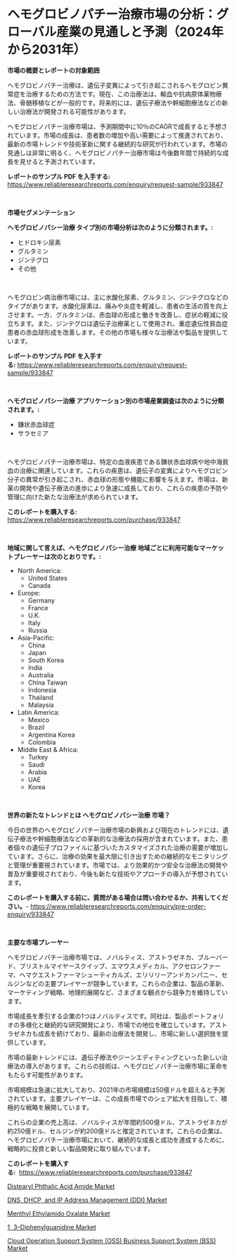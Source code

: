 <p><h1>ヘモグロビノパチー治療市場の分析：グローバル産業の見通しと予測（2024年から2031年）</h1></p><p><strong>市場の概要とレポートの対象範囲</strong></p>
<p><p>ヘモグロビノパチー治療は、遺伝子変異によって引き起こされるヘモグロビン異常症を治療するための方法です。現在、この治療法は、輸血や抗病原体薬物療法、骨髄移植などが一般的です。将来的には、遺伝子療法や幹細胞療法などの新しい治療法が開発される可能性があります。</p><p>ヘモグロビノパチー治療市場は、予測期間中に10％のCAGRで成長すると予想されています。市場の成長は、患者数の増加や高い需要によって推進されており、最新の市場トレンドや技術革新に関する継続的な研究が行われています。市場の見通しは非常に明るく、ヘモグロビノパチー治療市場は今後数年間で持続的な成長を見せると予測されています。</p></p>
<p><strong>レポートのサンプル PDF を入手する:</strong> <a href="https://www.reliableresearchreports.com/enquiry/request-sample/933847">https://www.reliableresearchreports.com/enquiry/request-sample/933847</a></p>
<p>&nbsp;</p>
<p><strong>市場セグメンテーション</strong></p>
<p><strong>ヘモグロビノパシー治療 タイプ別の市場分析は次のように分類されます。:</strong></p>
<p><ul><li>ヒドロキシ尿素</li><li>グルタミン</li><li>ジンテグロ</li><li>その他</li></ul></p>
<p>&nbsp;</p>
<p><p>ヘモグロビン病治療市場には、主に水酸化尿素、グルタミン、ジンテグロなどのタイプがあります。水酸化尿素は、痛みや炎症を軽減し、患者の生活の質を向上させます。一方、グルタミンは、赤血球の形成と働きを改善し、症状の軽減に役立ちます。また、ジンテグロは遺伝子治療薬として使用され、重症遺伝性貧血症患者の赤血球形成を改善します。その他の市場も様々な治療法や製品を提供しています。</p></p>
<p><strong>レポートのサンプル PDF を入手する:</strong>&nbsp;<a href="https://www.reliableresearchreports.com/enquiry/request-sample/933847">https://www.reliableresearchreports.com/enquiry/request-sample/933847</a></p>
<p>&nbsp;</p>
<p><strong> ヘモグロビノパシー治療 アプリケーション別の市場産業調査は次のように分類されます。:</strong></p>
<p><ul><li>鎌状赤血球症</li><li>サラセミア</li></ul></p>
<p>&nbsp;</p>
<p><p>ヘモグロビノパチー治療市場は、特定の血液疾患である鎌状赤血球病や地中海貧血の治療に関連しています。これらの疾患は、遺伝子の変異によりヘモグロビン分子の異常が引き起こされ、赤血球の形態や機能に影響を与えます。市場は、新薬の開発や遺伝子療法の進歩により急速に成長しており、これらの疾患の予防や管理に向けた新たな治療法が求められています。</p></p>
<p><strong>このレポートを購入する:</strong>&nbsp; <a href="https://www.reliableresearchreports.com/purchase/933847">https://www.reliableresearchreports.com/purchase/933847</a></p>
<p>&nbsp;</p>
<p><strong>地域に関して言えば、ヘモグロビノパシー治療 地域ごとに利用可能なマーケットプレーヤーは次のとおりです。:</strong></p>
<p><ul>
    <li>
        North America:
        <ul>
            <li>United States</li>
            <li>Canada</li>
        </ul>
    </li>
    <li>
        Europe:
        <ul>
            <li>Germany</li>
            <li>France</li>
            <li>U.K.</li>
            <li>Italy</li>
            <li>Russia</li>
        </ul>
    </li>
    <li>
        Asia-Pacific:
        <ul>
            <li>China</li>
            <li>Japan</li>
            <li>South Korea</li>
            <li>India</li>
            <li>Australia</li>
            <li>China Taiwan</li>
            <li>Indonesia</li>
            <li>Thailand</li>
            <li>Malaysia</li>
        </ul>
    </li>
    <li>
        Latin America:
        <ul>
            <li>Mexico</li>
            <li>Brazil</li>
            <li>Argentina Korea</li>
            <li>Colombia</li>
        </ul>
    </li>
    <li>
        Middle East & Africa:
        <ul>
            <li>Turkey</li>
            <li>Saudi</li>
            <li>Arabia</li>
            <li>UAE</li>
            <li>Korea</li>
        </ul>
    </li>
    </ul></p>
<p>&nbsp;</p>
<p><strong>世界の新たなトレンドとは ヘモグロビノパシー治療 市場？</strong></p>
<p><p>今日の世界のヘモグロビノパチー治療市場の新興および現在のトレンドには、遺伝子療法や幹細胞療法などの革新的な治療法の採用が含まれています。また、患者個々の遺伝子プロファイルに基づいたカスタマイズされた治療の需要が増加しています。さらに、治療の効果を最大限に引き出すための継続的なモニタリングと管理が重要視されています。市場では、より効果的かつ安全な治療法の開発や普及が重要視されており、今後も新たな技術やアプローチの導入が予想されています。</p></p>
<p><strong>このレポートを購入する前に、質問がある場合は問い合わせるか、共有してください。</strong>- <a href="https://www.reliableresearchreports.com/enquiry/pre-order-enquiry/933847">https://www.reliableresearchreports.com/enquiry/pre-order-enquiry/933847</a></p>
<p>&nbsp;</p>
<p><strong>主要な市場プレーヤー</strong></p>
<p><p>ヘモグロビノパチー治療市場では、ノバルティス、アストラゼネカ、ブルーバード、ブリストルマイヤースクイッブ、エマウスメディカル、アクセロンファーマ、ヘマクエストファーマシューティカルズ、エリリリーアンドカンパニー、セルジンなどの主要プレイヤーが競争しています。これらの企業は、製品の革新、マーケティング戦略、地理的展開など、さまざまな観点から競争力を維持しています。</p><p>市場成長を牽引する企業の1つはノバルティスです。同社は、製品ポートフォリオの多様化と継続的な研究開発により、市場での地位を確立しています。アストラゼネカも成長を続けており、最新の治療法を開発し、市場に新しい選択肢を提供しています。</p><p>市場の最新トレンドには、遺伝子療法やジーンエディティングといった新しい治療法の導入があります。これらの技術は、ヘモグロビノパチー治療市場に革命をもたらす可能性があります。</p><p>市場規模は急速に拡大しており、2021年の市場規模は50億ドルを超えると予測されています。主要プレイヤーは、この成長市場でのシェア拡大を目指して、積極的な戦略を展開しています。</p><p>これらの企業の売上高は、ノバルティスが年間約500億ドル、アストラゼネカが約250億ドル、セルジンが約200億ドルと推定されています。これらの企業は、ヘモグロビノパチー治療市場において、継続的な成長と成功を達成するために、戦略的に投資と新しい製品開発に取り組んでいます。</p></p>
<p><strong>このレポートを購入する:</strong>&nbsp;&nbsp;<a href="https://www.reliableresearchreports.com/purchase/933847">https://www.reliableresearchreports.com/purchase/933847</a></p>
<p><p><a href="https://view.publitas.com/reportprime-1/distearyl-phthalic-acid-amide-market-size-focuses-on-market-dynamics-in-depth-analysis-and-future-projections-of-its-market-forecasted-for-period-from-2024-to-2031/">Distearyl Phthalic Acid Amide Market</a></p><p><a href="https://github.com/markusgodoy/Market-Research-Report-List-2/blob/main/dns-dhcp-and-ip-address-management-ddi-market.md">DNS, DHCP, and IP Address Management (DDI) Market</a></p><p><a href="https://view.publitas.com/reportprime-1/menthyl-ethylamido-oxalate-market-size-focuses-on-market-dynamics-in-depth-analysis-and-future-projections-of-its-market-forecasted-for-period-from-2024-to-2031/">Menthyl Ethylamido Oxalate Market</a></p><p><a href="https://fuschia-pecorino-a6d.notion.site/1-3-Diphenylguanidine-Market-Size-Growth-Outlook-from-2024-to-2031-projecting-at-Market-s-Trends--7d00895373fb4023a6490c110c17c84f">1, 3–Diphenylguanidine Market</a></p><p><a href="https://github.com/luckyshygirl/Market-Research-Report-List-3/blob/main/cloud-operation-support-system-oss-business-support-system-bss-market.md">Cloud Operation Support System (OSS) Business Support System (BSS) Market</a></p></p>